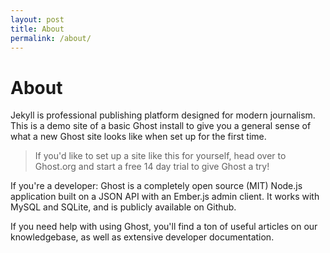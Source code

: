 ```yaml
---
layout: post
title: About
permalink: /about/
---
```


# About

Jekyll is professional publishing platform designed for modern journalism. This is a demo site of a basic Ghost install to give you a general sense of what a new Ghost site looks like when set up for the first time.

> If you'd like to set up a site like this for yourself, head over to Ghost.org and start a free 14 day trial to give Ghost a try!

If you're a developer: Ghost is a completely open source (MIT) Node.js application built on a JSON API with an Ember.js admin client. It works with MySQL and SQLite, and is publicly available on Github.

If you need help with using Ghost, you'll find a ton of useful articles on our knowledgebase, as well as extensive developer documentation.
